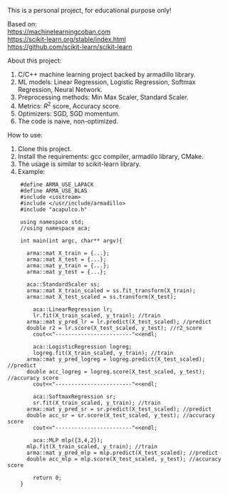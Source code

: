 This is a personal project, for educational purpose only!

Based on: \
  https://machinelearningcoban.com \
  https://scikit-learn.org/stable/index.html \
  https://github.com/scikit-learn/scikit-learn

About this project:
  1. C/C++ machine learning project backed by armadillo library.
  2. ML models: Linear Regression, Logistic Regression, Softmax Regression, Neural Network.
  3. Preprocessing methods: Min Max Scaler, Standard Scaler.
  4. Metrics: $R^2$ score, Accuracy score.
  5. Optimizers: SGD, SGD momentum.
  6. The code is naive, non-optimized.

How to use:
  1. Clone this project.
  2. Install the requirements: gcc compiler, armadilo library, CMake.
  3. The usage is similar to scikit-learn library.
  4. Example:
```
    #define ARMA_USE_LAPACK
    #define ARMA_USE_BLAS
    #include <iostream>
    #include </usr/include/armadillo>
    #include "acapulco.h"
    
    using namespace std;
    //using namespace aca;
    
    int main(int argc, char** argv){

      arma::mat X_train = {...};
      arma::mat X_test = {...};
      arma::mat y_train = {...};
      arma::mat y_test = {...};

      aca::StandardScaler ss;
      arma::mat X_train_scaled = ss.fit_transform(X_train);
      arma::mat X_test_scaled = ss.transform(X_test);
      
    	aca::LinearRegression lr;
    	lr.fit(X_train_scaled, y_train); //train
      arma::mat y_pred_lr = lr.predict(X_test_scaled); //predict
      double r2 = lr.score(X_test_scaled, y_test); //r2_score
    	cout<<"------------------------"<<endl;
    
    	aca::LogisticRegression logreg;
    	logreg.fit(X_train_scaled, y_train); //train
      arma::mat y_pred_logreg = logreg.predict(X_test_scaled); //predict
      double acc_logreg = logreg.score(X_test_scaled, y_test); //accuracy score
    	cout<<"------------------------"<<endl;
    
    	aca::SoftmaxRegression sr;
    	sr.fit(X_train_scaled, y_train); //train
      arma::mat y_pred_sr = sr.predict(X_test_scaled); //predict
      double acc_sr = sr.score(X_test_scaled, y_test); //accuracy score	
    	cout<<"------------------------"<<endl;
     
    	aca::MLP mlp({3,4,2});
      mlp.fit(X_train_scaled, y_train); //train
      arma::mat y_pred_mlp = mlp.predict(X_test_scaled); //predict
      double acc_mlp = mlp.score(X_test_scaled, y_test); //accuracy score
      
    	return 0;
    }

```

